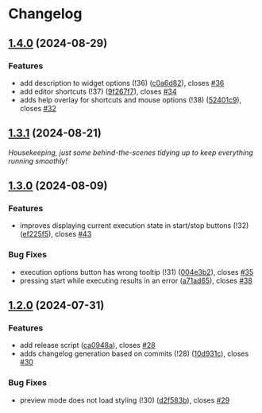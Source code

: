 # Changelog

## [1.4.0](https://git.rwth-aachen.de/learntech-lufgi9/bama/webwriter/webwriter-block-based-code/compare/v1.3.1...v1.4.0) (2024-08-29)


### Features

* add description to widget options (!36) ([c0a6d82](https://git.rwth-aachen.de/learntech-lufgi9/bama/webwriter/webwriter-block-based-code/commit/c0a6d82ccceb5fff2089ae7c4b733fe217ff9d7a)), closes [#36](https://git.rwth-aachen.de/learntech-lufgi9/bama/webwriter/webwriter-block-based-code/issues/36)
* add editor shortcuts (!37) ([9f267f7](https://git.rwth-aachen.de/learntech-lufgi9/bama/webwriter/webwriter-block-based-code/commit/9f267f71b1cf5e8f39df7b0269928ba037b57478)), closes [#34](https://git.rwth-aachen.de/learntech-lufgi9/bama/webwriter/webwriter-block-based-code/issues/34)
* adds help overlay for shortcuts and mouse options (!38) ([52401c9](https://git.rwth-aachen.de/learntech-lufgi9/bama/webwriter/webwriter-block-based-code/commit/52401c9f1ef5c14675390fb8251de889dcf9d33b)), closes [#32](https://git.rwth-aachen.de/learntech-lufgi9/bama/webwriter/webwriter-block-based-code/issues/32)

## [1.3.1](https://git.rwth-aachen.de/learntech-lufgi9/bama/webwriter/webwriter-block-based-code/compare/v1.3.0...v1.3.1) (2024-08-21)

_Housekeeping, just some behind-the-scenes tidying up to keep everything running smoothly!_

## [1.3.0](https://git.rwth-aachen.de/learntech-lufgi9/bama/webwriter/webwriter-block-based-code/compare/v1.2.0...v1.3.0) (2024-08-09)


### Features

* improves displaying current execution state in start/stop buttons (!32) ([ef225f5](https://git.rwth-aachen.de/learntech-lufgi9/bama/webwriter/webwriter-block-based-code/commit/ef225f56d4ddc028a01fbe0141a7082b4d446dc6)), closes [#43](https://git.rwth-aachen.de/learntech-lufgi9/bama/webwriter/webwriter-block-based-code/issues/43)


### Bug Fixes

* execution options button has wrong tooltip (!31) ([004e3b2](https://git.rwth-aachen.de/learntech-lufgi9/bama/webwriter/webwriter-block-based-code/commit/004e3b2f431d1390740bda89100dbd33605464b2)), closes [#35](https://git.rwth-aachen.de/learntech-lufgi9/bama/webwriter/webwriter-block-based-code/issues/35)
* pressing start while executing results in an error ([a71ad65](https://git.rwth-aachen.de/learntech-lufgi9/bama/webwriter/webwriter-block-based-code/commit/a71ad6559e5d79318cb738801848f4ba2a86f5ac)), closes [#38](https://git.rwth-aachen.de/learntech-lufgi9/bama/webwriter/webwriter-block-based-code/issues/38)

## [1.2.0](https://git.rwth-aachen.de/learntech-lufgi9/bama/webwriter/webwriter-block-based-code/compare/v1.0.0...v1.2.0) (2024-07-31)


### Features

* add release script ([ca0948a](https://git.rwth-aachen.de/learntech-lufgi9/bama/webwriter/webwriter-block-based-code/commit/ca0948a19d0ff9c4d48d3f891c665f95ed98d738)), closes [#28](https://git.rwth-aachen.de/learntech-lufgi9/bama/webwriter/webwriter-block-based-code/issues/28)
* adds changelog generation based on commits (!28) ([10d931c](https://git.rwth-aachen.de/learntech-lufgi9/bama/webwriter/webwriter-block-based-code/commit/10d931cc97cc35105c381e4e35b3251456f3fdd4)), closes [#30](https://git.rwth-aachen.de/learntech-lufgi9/bama/webwriter/webwriter-block-based-code/issues/30)


### Bug Fixes

* preview mode does not load styling (!30) ([d2f583b](https://git.rwth-aachen.de/learntech-lufgi9/bama/webwriter/webwriter-block-based-code/commit/d2f583b14b299aa3088f0f6c7d5e05089f7fcadc)), closes [#29](https://git.rwth-aachen.de/learntech-lufgi9/bama/webwriter/webwriter-block-based-code/issues/29)
